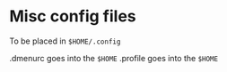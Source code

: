 # Misc config files

To be placed in `$HOME/.config`

.dmenurc goes into the `$HOME`
.profile goes into the `$HOME`


